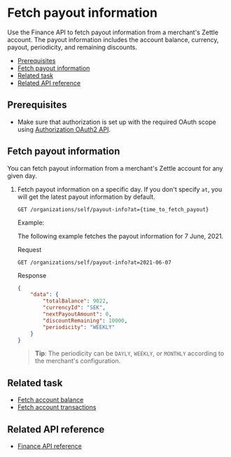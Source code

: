 Fetch payout information
===
Use the Finance API to fetch payout information from a merchant's Zettle account. The payout information includes the account balance, currency, payout, periodicity, and remaining discounts. 

<!-- Is there any limit for how oldest transactions can be fetched? -->  

* [Prerequisites](#prerequisites)
* [Fetch payout information](#fetch-payout-information)
* [Related task](#related-task)
* [Related API reference](#related-api-reference)

## Prerequisites
* Make sure that authorization is set up with the required OAuth scope using [Authorization OAuth2 API](../../authorization.adoc). 
<!-- to be continued if any -->

## Fetch payout information
You can fetch payout information from a merchant's Zettle account for any given day.

1. Fetch payout information on a specific day. If you don't specify `at`, you will get the latest payout information by default.
     
   ```
   GET /organizations/self/payout-info?at={time_to_fetch_payout}
   ```

   Example:
   
   The following example fetches the payout information for 7 June, 2021.
   
   Request   
   ```
   GET /organizations/self/payout-info?at=2021-06-07
   ```
       
   Response

    ```json
    {
        "data": {
            "totalBalance": 9022,
            "currencyId": "SEK",
            "nextPayoutAmount": 0,
            "discountRemaining": 10000,
            "periodicity": "WEEKLY"
        }
    }
    ```
   > **Tip**: The periodicity can be `DAYLY`, `WEEKLY`, or `MONTHLY` according to the merchant's configuration.        

## Related task
* [Fetch account balance](fetch-account-balance.md)
* [Fetch account transactions](fetch-account-transactions.md)

## Related API reference
* [Finance API reference](../api-reference.md)